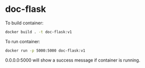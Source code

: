 # doc-flask

To build container:

```bash
docker build . -t doc-flask:v1
```

To run container:

```bash
docker run -p 5000:5000 doc-flask:v1
```

0.0.0.0:5000 will show a success message if container is running.
